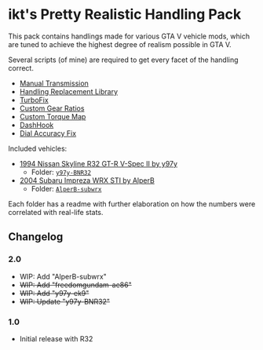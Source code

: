 # ikt's Pretty Realistic Handling Pack

This pack contains handlings made for various GTA V vehicle mods,
which are tuned to achieve the highest degree of realism possible in GTA V.

Several scripts (of mine) are required to get every facet of the handling
correct.

* [Manual Transmission](https://www.gta5-mods.com/scripts/manual-transmission-ikt)
* [Handling Replacement Library](https://www.gta5-mods.com/tools/handling-replacement-library)
* [TurboFix](https://www.gta5-mods.com/scripts/turbofix-2)
* [Custom Gear Ratios](https://www.gta5-mods.com/scripts/custom-gear-ratios)
* [Custom Torque Map](https://www.gta5-mods.com/scripts/custom-torque-map)
* [DashHook](https://www.gta5-mods.com/tools/dashhook)
* [Dial Accuracy Fix](https://www.gta5-mods.com/scripts/dial-accuracy-fix)

Included vehicles:

* [1994 Nissan Skyline R32 GT-R V-Spec II by y97y](https://www.gta5-mods.com/vehicles/nissan-skyline-gt-r-bnr32)
  * Folder: [`y97y-BNR32`](y97y-BNR32/README.md)
* [2004 Subaru Impreza WRX STI by AlperB](https://www.gta5-mods.com/vehicles/subaru-impreza-wrx-sti-2004-add-on-tuning)
  * Folder: [`AlperB-subwrx`](AlperB-subwrx/README.md)

Each folder has a readme with further elaboration on how the numbers were
correlated with real-life stats.

## Changelog

### 2.0

* WIP: Add "AlperB-subwrx"
* ~~WIP: Add "freedomgundam-ae86"~~
* ~~WIP: Add "y97y-ek9"~~
* ~~WIP: Update "y97y-BNR32"~~

### 1.0

* Initial release with R32

